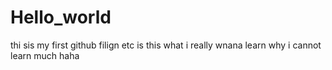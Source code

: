 # Hello_world
thi sis my first github filign etc
is this what i really wnana learn why i cannot learn much haha

